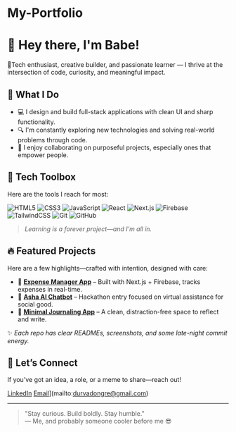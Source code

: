 # My-Portfolio
# 👋 Hey there, I'm Babe!

🚀Tech enthusiast, creative builder, and passionate learner — I thrive at the intersection of code, curiosity, and meaningful impact.

## 💼 What I Do

- 💻 I design and build full-stack applications with clean UI and sharp functionality.
- 🔍 I'm constantly exploring new technologies and solving real-world problems through code.
- 🤝 I enjoy collaborating on purposeful projects, especially ones that empower people.

## 🧰 Tech Toolbox

Here are the tools I reach for most:

![HTML5](https://img.shields.io/badge/-HTML5-E34F26?logo=html5&logoColor=fff)
![CSS3](https://img.shields.io/badge/-CSS3-1572B6?logo=css3&logoColor=fff)
![JavaScript](https://img.shields.io/badge/-JavaScript-F7DF1E?logo=javascript&logoColor=000)
![React](https://img.shields.io/badge/-React-61DAFB?logo=react&logoColor=000)
![Next.js](https://img.shields.io/badge/-Next.js-000?logo=nextdotjs)
![Firebase](https://img.shields.io/badge/-Firebase-FFCA28?logo=firebase&logoColor=000)
![TailwindCSS](https://img.shields.io/badge/-Tailwind-06B6D4?logo=tailwindcss&logoColor=fff)
![Git](https://img.shields.io/badge/-Git-F05032?logo=git&logoColor=fff)
![GitHub](https://img.shields.io/badge/-GitHub-181717?logo=github)

> *Learning is a forever project—and I’m all in.*

## 🔥 Featured Projects

Here are a few highlights—crafted with intention, designed with care:

- 🎯 **[Expense Manager App](#)** – Built with Next.js + Firebase, tracks expenses in real-time.
- 🧠 **[Asha AI Chatbot](#)** – Hackathon entry focused on virtual assistance for social good.
- 📓 **[Minimal Journaling App](#)** – A clean, distraction-free space to reflect and write.

✨ *Each repo has clear READMEs, screenshots, and some late-night commit energy.*

## 🤝 Let’s Connect

If you’ve got an idea, a role, or a meme to share—reach out!

[LinkedIn](https://www.linkedin.com/in/durva-dongre/)
[Email](https://img.shields.io/badge/-Email-D14836?logo=gmail&logoColor=fff)](mailto:durvadongre@gmail.com)

---
> "Stay curious. Build boldly. Stay humble."  
> — Me, and probably someone cooler before me 😎
